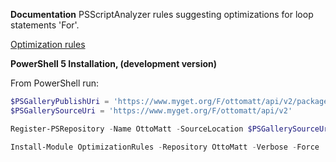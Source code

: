 ﻿**Documentation**
PSScriptAnalyzer rules suggesting optimizations for loop statements 'For'.

[Optimization rules](https://github.com/LaurentDardenne/OptimizationRules/tree/master/RuleDocumentation)

**PowerShell 5 Installation, (development version)**

From PowerShell run:
```Powershell
$PSGalleryPublishUri = 'https://www.myget.org/F/ottomatt/api/v2/package'
$PSGallerySourceUri = 'https://www.myget.org/F/ottomatt/api/v2'

Register-PSRepository -Name OttoMatt -SourceLocation $PSGallerySourceUri -PublishLocation $PSGalleryPublishUri #-InstallationPolicy Trusted

Install-Module OptimizationRules -Repository OttoMatt -Verbose -Force
```


